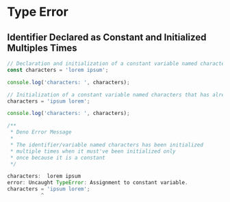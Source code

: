 # Type Error



## Identifier Declared as Constant and Initialized Multiples Times



```javascript
// Declaration and initialization of a constant variable named characters
const characters = 'lorem ipsum';

console.log('characters: ', characters);

// Initialization of a constant variable named characters that has already been initialized
characters = 'ipsum lorem';

console.log('characters: ', characters);
```



```javascript
/**
 * Deno Error Message
 *
 * The identifier/variable named characters has been initialized
 * multiple times when it must've been initialized only 
 * once because it is a constant
 */

characters:  lorem ipsum
error: Uncaught TypeError: Assignment to constant variable.
characters = 'ipsum lorem';
           ^
```

